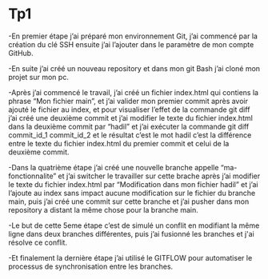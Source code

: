  # Tp1 
-En premier étape j’ai préparé mon environnement Git, j’ai commencé par la création du clé SSH ensuite j’ai l’ajouter dans le paramètre de mon compte GitHub. 

-En suite j’ai créé un nouveau repository et dans mon git Bash j’ai cloné mon projet sur mon pc. 

-Après j’ai commencé le travail, j’ai créé un fichier index.html qui contiens la phrase “Mon fichier main”, et j’ai valider mon premier commit après avoir ajouté le fichier au index, et pour visualiser l’effet de la commande git diff  j’ai créé une deuxième commit et j’ai modifier le texte du fichier index.html dans la deuxième commit par “hadil” et j’ai exécuter la commande git diff commit_id_1 commit_id_2 et le résultat c’est le mot hadil c’est la différence entre le texte du fichier index.html du premier commit et celui de la deuxième commit.  

-Dans la quatrième étape j’ai créé une nouvelle branche appelle “ma-fonctionnalite” et j’ai switcher le travailler sur cette brache après j’ai modifier le texte du fichier index.html par “Modification dans mon fichier hadil” et j’ai l’ajoute au index sans impact aucune modification sur le fichier du branche main, puis j’ai créé une commit sur cette branche et j’ai pusher dans mon repository a distant la même chose pour la branche main. 

-Le but de cette 5eme étape c’est de simulé un conflit en modifiant la même ligne dans deux branches différentes, puis j’ai fusionné les branches et j'ai résolve ce conflit.   

-Et finalement la dernière étape j’ai utilisé le GITFLOW pour automatiser le processus de synchronisation entre les branches.  
